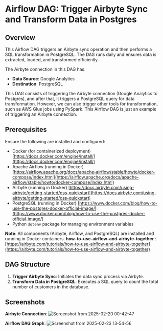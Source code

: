 # Airflow DAG: Trigger Airbyte Sync and Transform Data in Postgres

## Overview

This Airflow DAG triggers an Airbyte sync operation and then performs a SQL transformation in PostgreSQL. The DAG runs daily and ensures data is extracted, loaded, and transformed efficiently.

The Airbyte connection in this DAG has:
- **Data Source**: Google Analytics
- **Destination**: PostgreSQL

This DAG consists of triggering the Airbyte connection (Google Analytics to Postgres), and after that, it triggers a PostgreSQL query for data transformation. However, we can also trigger other tools for transformation, such as AWS Glue jobs using PySpark. This Airflow DAG is just an example of triggering an Airbyte connection.

## Prerequisites

Ensure the following are installed and configured:
- Docker (for containerized deployment) [https://docs.docker.com/engine/install/](https://docs.docker.com/engine/install/)
- Apache Airflow (running in Docker)    [https://airflow.apache.org/docs/apache-airflow/stable/howto/docker-compose/index.html](https://airflow.apache.org/docs/apache-airflow/stable/howto/docker-compose/index.html)
- Airbyte (running in Docker) [https://docs.airbyte.com/using-airbyte/getting-started/oss-quickstart](https://docs.airbyte.com/using-airbyte/getting-started/oss-quickstart)
- PostgreSQL (running in Docker)        [https://www.docker.com/blog/how-to-use-the-postgres-docker-official-image/](https://www.docker.com/blog/how-to-use-the-postgres-docker-official-image/)
- Python `dotenv` package for managing environment variables

**Note**: All components (Airbyte, Airflow, and PostgreSQL) are installed and running in Docker containers.
**how-to-use-airflow-and-airbyte-together** : [https://airbyte.com/tutorials/how-to-use-airflow-and-airbyte-together](https://airbyte.com/tutorials/how-to-use-airflow-and-airbyte-together)

## DAG Structure
1. **Trigger Airbyte Sync**: Initiates the data sync process via Airbyte.
2. **Transform Data in PostgreSQL**: Executes a SQL query to count the total number of customers in the database.

## Screenshots
**Airbyte Connection**:
![Screenshot from 2025-02-20 00-42-47](https://github.com/user-attachments/assets/6b312c99-9104-4776-a65b-86ce3aa36d37)

**Airflow DAG Graph**:
![Screenshot from 2025-02-23 13-54-56](https://github.com/user-attachments/assets/723b7ada-5436-42cf-bbcf-2bd7a7bd7753)
